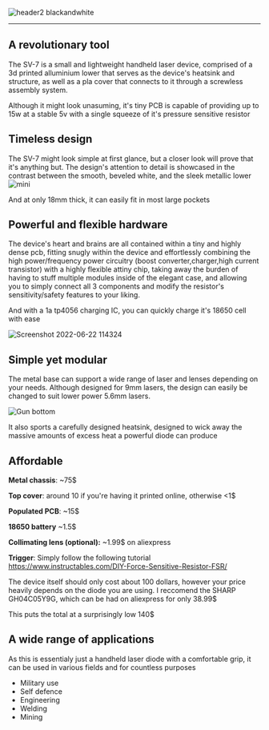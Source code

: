 ![header2 blackandwhite](https://user-images.githubusercontent.com/69592035/174971621-459735b6-8dd4-40cf-bbd7-e07db0abd27f.png)
****
## A revolutionary tool ##

The SV-7 is a small and lightweight handheld laser device, comprised of a 3d printed alluminium lower that serves as the device's heatsink and structure, as well as a pla cover that connects to it through a screwless assembly system.

Although it might look unasuming, it's tiny PCB is capable of providing up to 15w at a stable 5v with a single squeeze of it's pressure sensitive resistor


## Timeless design ##

The SV-7 might look simple at first glance, but a closer look will prove that it's anything but. The design's attention to detail is showcased in the contrast between the smooth, beveled white, and the sleek metallic lower
![mini](https://user-images.githubusercontent.com/69592035/174982651-ec633f4f-7af5-44c7-afe8-8718cab3fd67.png)

And at only 18mm thick, it can easily fit in most large pockets


## Powerful and flexible hardware ##

The device's heart and brains are all contained within a tiny and highly dense pcb, fitting snugly within the device and effortlessly combining the high power/frequency power circuitry (boost converter,charger,high current transistor) with a highly flexible attiny chip, taking away the burden of having to stuff multiple modules inside of the elegant case, and allowing you to simply connect all 3 components and modify the resistor's sensitivity/safety features to your liking.

And with a 1a tp4056 charging IC, you can quickly charge it's 18650 cell with ease

![Screenshot 2022-06-22 114324](https://user-images.githubusercontent.com/69592035/174985448-0606a1d0-fdba-4780-9727-36450ab9d064.png)

## Simple yet modular ##

The metal base can support a wide range of laser and lenses depending on your needs. Although designed for 9mm lasers, the design can easily be changed to suit lower power 5.6mm lasers.

![Gun bottom](https://user-images.githubusercontent.com/69592035/174989538-0ce29914-568a-411d-a517-2b51d1866d57.png)

It also sports a carefully designed heatsink, designed to wick away the massive amounts of excess heat a powerful diode can produce


## Affordable ##

**Metal chassis**: ~75$

**Top cover**: around 10 if you're having it printed online, otherwise <1$

**Populated PCB**: ~15$

**18650 battery** ~1.5$

**Collimating lens (optional):** ~1.99$ on aliexpress

**Trigger**: Simply follow the following tutorial https://www.instructables.com/DIY-Force-Sensitive-Resistor-FSR/

The device itself should only cost about 100 dollars, however your price heavily depends on the diode you are using. I reccomend the SHARP GH04C05Y9G, which can be had on aliexpress for only 38.99$

This puts the total at a surprisingly low 140$

## A wide range of applications ##

As this is essentialy just a handheld laser diode with a comfortable grip, it can be used in various fields and for countless purposes

- Military use
- Self defence
- Engineering
- Welding
- Mining

